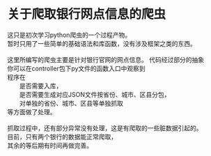 # 关于爬取银行网点信息的爬虫

这只是初次学习python爬虫的一个过程产物。<br />
暂时只用了一些简单的基础语法和库函数，没有涉及框架之类的东西。<br />
<br />
这里所编写的爬虫主要是针对银行官网的网点信息。
代码经过部分的抽象<br />
你可以在controller包下py文件的函数入口中观察到<br />
程序在<br />
　　是否需要入库，<br />
　　是否需要生成对应JSON文件按省份、城市、区县分包，<br />
　　对单独的省份、城市、区县等单独抓取<br />
等方面做了处理。<br />
<br />
抓取过程中，还有部分异常没有处理，这是有爬取的一些脏数据引起的。<br />
目前，只有两个银行的数据能正常爬取，<br />
其余的等后期有时间再做完善。<br />
